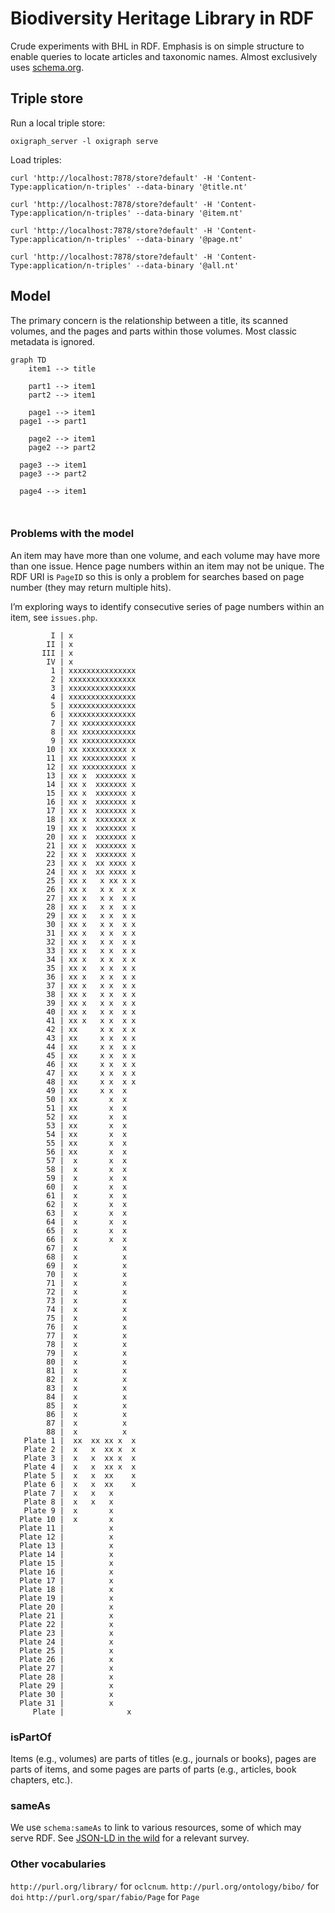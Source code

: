 # Biodiversity Heritage Library in RDF

Crude experiments with BHL in RDF. Emphasis is on simple structure to enable queries to locate articles and taxonomic names. Almost exclusively uses [schema.org](http://schema.org).


## Triple store

Run a local triple store:

```
oxigraph_server -l oxigraph serve
```

Load triples:

```
curl 'http://localhost:7878/store?default' -H 'Content-Type:application/n-triples' --data-binary '@title.nt'

curl 'http://localhost:7878/store?default' -H 'Content-Type:application/n-triples' --data-binary '@item.nt'

curl 'http://localhost:7878/store?default' -H 'Content-Type:application/n-triples' --data-binary '@page.nt'

curl 'http://localhost:7878/store?default' -H 'Content-Type:application/n-triples' --data-binary '@all.nt'
```

## Model

The primary concern is the relationship between a title, its scanned volumes, and the pages and parts within those volumes. Most classic metadata is ignored.

```mermaid
graph TD
	item1 --> title

	part1 --> item1
	part2 --> item1
 
	page1 --> item1
  page1 --> part1

	page2 --> item1
	page2 --> part2

  page3 --> item1
  page3 --> part2
 
  page4 --> item1

  
```

### Problems with the model

An item may have more than one volume, and each volume may have more than one issue. Hence page numbers within an item may not be unique. The RDF URI is `PageID` so this is only a problem for searches based on page number (they may return multiple hits).

I’m exploring ways to identify consecutive series of page numbers within an item, see `issues.php`.

```
         I | x              
        II | x              
       III | x              
        IV | x              
         1 | xxxxxxxxxxxxxxx
         2 | xxxxxxxxxxxxxxx
         3 | xxxxxxxxxxxxxxx
         4 | xxxxxxxxxxxxxxx
         5 | xxxxxxxxxxxxxxx
         6 | xxxxxxxxxxxxxxx
         7 | xx xxxxxxxxxxxx
         8 | xx xxxxxxxxxxxx
         9 | xx xxxxxxxxxxxx
        10 | xx xxxxxxxxxx x
        11 | xx xxxxxxxxxx x
        12 | xx xxxxxxxxxx x
        13 | xx x  xxxxxxx x
        14 | xx x  xxxxxxx x
        15 | xx x  xxxxxxx x
        16 | xx x  xxxxxxx x
        17 | xx x  xxxxxxx x
        18 | xx x  xxxxxxx x
        19 | xx x  xxxxxxx x
        20 | xx x  xxxxxxx x
        21 | xx x  xxxxxxx x
        22 | xx x  xxxxxxx x
        23 | xx x  xx xxxx x
        24 | xx x  xx xxxx x
        25 | xx x   x xx x x
        26 | xx x   x x  x x
        27 | xx x   x x  x x
        28 | xx x   x x  x x
        29 | xx x   x x  x x
        30 | xx x   x x  x x
        31 | xx x   x x  x x
        32 | xx x   x x  x x
        33 | xx x   x x  x x
        34 | xx x   x x  x x
        35 | xx x   x x  x x
        36 | xx x   x x  x x
        37 | xx x   x x  x x
        38 | xx x   x x  x x
        39 | xx x   x x  x x
        40 | xx x   x x  x x
        41 | xx x   x x  x x
        42 | xx     x x  x x
        43 | xx     x x  x x
        44 | xx     x x  x x
        45 | xx     x x  x x
        46 | xx     x x  x x
        47 | xx     x x  x x
        48 | xx     x x  x x
        49 | xx     x x  x  
        50 | xx       x  x  
        51 | xx       x  x  
        52 | xx       x  x  
        53 | xx       x  x  
        54 | xx       x  x  
        55 | xx       x  x  
        56 | xx       x  x  
        57 |  x       x  x  
        58 |  x       x  x  
        59 |  x       x  x  
        60 |  x       x  x  
        61 |  x       x  x  
        62 |  x       x  x  
        63 |  x       x  x  
        64 |  x       x  x  
        65 |  x       x  x  
        66 |  x       x  x  
        67 |  x          x  
        68 |  x          x  
        69 |  x          x  
        70 |  x          x  
        71 |  x          x  
        72 |  x          x  
        73 |  x          x  
        74 |  x          x  
        75 |  x          x  
        76 |  x          x  
        77 |  x          x  
        78 |  x          x  
        79 |  x          x  
        80 |  x          x  
        81 |  x          x  
        82 |  x          x  
        83 |  x          x  
        84 |  x          x  
        85 |  x          x  
        86 |  x          x  
        87 |  x          x  
        88 |  x          x  
   Plate 1 |  xx  xx xx x  x
   Plate 2 |  x   x  xx x  x
   Plate 3 |  x   x  xx x  x
   Plate 4 |  x   x  xx x  x
   Plate 5 |  x   x  xx    x
   Plate 6 |  x   x  xx    x
   Plate 7 |  x   x   x     
   Plate 8 |  x   x   x     
   Plate 9 |  x       x     
  Plate 10 |  x       x     
  Plate 11 |          x     
  Plate 12 |          x     
  Plate 13 |          x     
  Plate 14 |          x     
  Plate 15 |          x     
  Plate 16 |          x     
  Plate 17 |          x     
  Plate 18 |          x     
  Plate 19 |          x     
  Plate 20 |          x     
  Plate 21 |          x     
  Plate 22 |          x     
  Plate 23 |          x     
  Plate 24 |          x     
  Plate 25 |          x     
  Plate 26 |          x     
  Plate 27 |          x     
  Plate 28 |          x     
  Plate 29 |          x     
  Plate 30 |          x     
  Plate 31 |          x     
     Plate |              x 

```

### isPartOf

Items (e.g., volumes) are parts of titles (e.g., journals or books), pages are parts of items, and some pages are parts of parts (e.g., articles, book chapters, etc.).

### sameAs

We use `schema:sameAs` to link to various resources, some of which may serve RDF. See [JSON-LD in the wild](https://github.com/rdmpage/wild-json-ld) for a relevant survey.


### Other vocabularies

`http://purl.org/library/` for `oclcnum`.
`http://purl.org/ontology/bibo/` for `doi`
`http://purl.org/spar/fabio/Page` for `Page`




